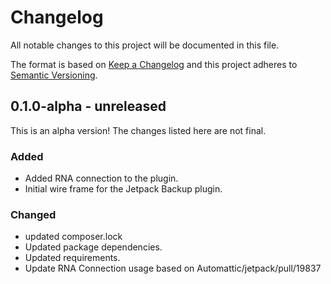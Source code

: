# Changelog

All notable changes to this project will be documented in this file.

The format is based on [Keep a Changelog](https://keepachangelog.com/en/1.0.0/)
and this project adheres to [Semantic Versioning](https://semver.org/spec/v2.0.0.html).

## 0.1.0-alpha - unreleased

This is an alpha version! The changes listed here are not final.

### Added
- Added RNA connection to the plugin.
- Initial wire frame for the Jetpack Backup plugin.

### Changed
- updated composer.lock
- Updated package dependencies.
- Updated requirements.
- Update RNA Connection usage based on Automattic/jetpack/pull/19837
